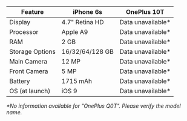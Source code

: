 | Feature            | iPhone 6s         | OnePlus 10T       |
|--------------------|-------------------|-------------------|
| Display            | 4.7" Retina HD    | Data unavailable* |
| Processor          | Apple A9          | Data unavailable* |
| RAM                | 2 GB              | Data unavailable* |
| Storage Options    | 16/32/64/128 GB   | Data unavailable* |
| Main Camera        | 12 MP             | Data unavailable* |
| Front Camera       | 5 MP              | Data unavailable* |
| Battery            | 1715 mAh          | Data unavailable* |
| OS (at launch)     | iOS 9             | Data unavailable* |

_*No information available for "OnePlus Q0T". Please verify the model name._
